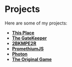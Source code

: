 # Projects

Here are some of my projects:

- **[This Place](/pages/projects/this-place.html)**
- **[The GateKeeper](/pages/projects/the-gatekeeper.html)**
- **[2BKMPE2R](/pages/projects/2bkmpe2r.html)**
- **[PromethiumJS](/pages/projects/promethium-js.html)**
- **[Photon](/pages/projects/photon.html)**
- **[The Original Game](/pages/projects/the-original-game.html)**

